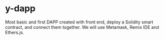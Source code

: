 # y-dapp
Most basic and first DAPP created with front end, deploy a Solidity smart contract, and connect them together. We will use Metamask, Remix IDE and Ethers.js.
